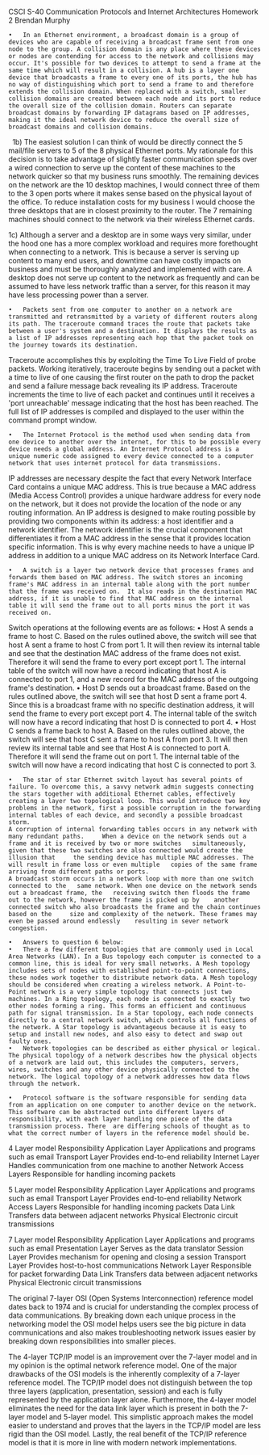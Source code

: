 CSCI S-40 Communication Protocols and Internet ArchitecturesHomework 2Brendan Murphy	•	In an Ethernet environment, a broadcast domain is a group of devices who are capable of receiving a broadcast frame sent from one node to the group. A collision domain is any place where these devices or nodes are contending for access to the network and collisions may occur. It's possible for two devices to attempt to send a frame at the same time which will result in a collision. A hub is a layer one device that broadcasts a frame to every one of its ports, the hub has no way of distinguishing which port to send a frame to and therefore extends the collision domain. When replaced with a switch, smaller collision domains are created between each node and its port to reduce the overall size of the collision domain. Routers can separate broadcast domains by forwarding IP datagrams based on IP addresses, making it the ideal network device to reduce the overall size of broadcast domains and collision domains. 1b) The easiest solution I can think of would be directly connect the 5 mail/file servers to 5 of the 8 physical Ethernet ports. My rationale for this decision is to take advantage of slightly faster communication speeds over a wired connection to serve up the content of these machines to the network quicker so that my business runs smoothly. The remaining devices on the network are the 10 desktop machines, I would connect three of them to the 3 open ports where it makes sense based on the physical layout of the office. To reduce installation costs for my business I would choose the three desktops that are in closest proximity to the router. The 7 remaining machines should connect to the network via their wireless Ethernet cards. 1c) Although a server and a desktop are in some ways very similar, under the hood one has a more complex workload and requires more forethought when connecting to a network. This is because a server is serving up content to many end users, and downtime can have costly impacts on business and must be thoroughly analyzed and implemented with care. A desktop does not serve up content to the network as frequently and can be assumed to have less network traffic than a server, for this reason it may have less processing power than a server.	•	Packets sent from one computer to another on a network are transmitted and retransmitted by a variety of different routers along its path. The traceroute command traces the route that packets take between a user's system and a destination. It displays the results as a list of IP addresses representing each hop that the packet took on the journey towards its destination. Traceroute accomplishes this by exploiting the Time To Live Field of probe packets. Working iteratively, traceroute begins by sending out a packet with a time to live of one causing the first router on the path to drop the packet and send a failure message back revealing its IP address. Traceroute increments the time to live of each packet and continues until it receives a 'port unreachable' message indicating that the host has been reached. The full list of IP addresses is compiled and displayed to the user within the command prompt window.	•	The Internet Protocol is the method used when sending data from one device to another over the internet, for this to be possible every device needs a global address. An Internet Protocol address is a unique numeric code assigned to every device connected to a computer network that uses internet protocol for data transmissions.IP addresses are necessary despite the fact that every Network Interface Card contains a unique MAC address. This is true because a MAC address (Media Access Control) provides a unique hardware address for every node on the network, but it does not provide the location of the node or any routing information. An IP address is designed to make routing possible by providing two components within its address: a host identifier and a network identifier. The network identifier is the crucial component that differentiates it from a MAC address in the sense that it provides location specific information. This is why every machine needs to have a unique IP address in addition to a unique MAC address on its Network Interface Card.	•	A switch is a layer two network device that processes frames and forwards them based on MAC address. The switch stores an incoming frame's MAC address in an internal table along with the port number that the frame was received on.  It also reads in the destination MAC address, if it is unable to find that MAC address on the internal table it will send the frame out to all ports minus the port it was received on. Switch operations at the following events are as follows:	•	Host A sends a frame to host C. Based on the rules outlined above, the switch will see that host A sent a frame to host C from port 1. It will then review its internal table and see that the destination MAC address of the frame does not exist. Therefore it will send the frame to every port except port 1. The internal table of the switch will now have a record indicating that host A is connected to port 1, and a new record for the MAC address of the outgoing frame's destination.	•	Host D sends out a broadcast frame. Based on the rules outlined above, the switch will see that host D sent a frame port 4. Since this is a broadcast frame with no specific destination address, it will send the frame to every port except port 4. The internal table of the switch will now have a record indicating that host D is connected to port 4.	•	Host C sends a frame back to host A. Based on the rules outlined above, the switch will see that host C sent a frame to host A from port 3. It will then review its internal table and see that Host A is connected to port A. Therefore it will send the frame out on port 1. The internal table of the switch will now have a record indicating that host C is connected to port 3.	•	The star of star Ethernet switch layout has several points of failure. To overcome this, a savvy network admin suggests connecting the stars together with additional Ethernet cables, effectively creating a layer two topological loop. This would introduce two key problems in the network, first a possible corruption in the forwarding internal tables of each device, and secondly a possible broadcast storm.	A corruption of internal forwarding tables occurs in any network with many redundant paths. 	When a device on the network sends out a frame and it is received by two or more switches 	simultaneously, given that these two switches are also connected would create the illusion that 	the sending device has multiple MAC addresses. The will result in frame loss or even multiple 	copies of the same frame arriving from different paths or ports.	A broadcast storm occurs in a network loop with more than one switch connected to the 	same network. When one device on the network sends out a broadcast frame, the	receiving switch then floods the frame out to the network, however the frame is picked up by 	another connected switch who also broadcasts the frame and the chain continues based on the 	size and complexity of the network. These frames may even be passed around endlessly 	resulting in sever network congestion.	•	Answers to question 6 below:	•	There a few different topologies that are commonly used in Local Area Networks (LAN). In a Bus topology each computer is connected to a common line, this is ideal for very small networks. A Mesh topology includes sets of nodes with established point-to-point connections, these nodes work together to distribute network data. A Mesh topology should be considered when creating a wireless network. A Point-to-Point network is a very simple topology that connects just two machines. In a Ring topology, each node is connected to exactly two other nodes forming a ring. This forms an efficient and continuous path for signal transmission. In a Star topology, each node connects directly to a central network switch, which controls all functions of the network. A Star topology is advantageous because it is easy to setup and install new nodes, and also easy to detect and swap out faulty ones.	•	Network topologies can be described as either physical or logical. The physical topology of a network describes how the physical objects of a network are laid out, this includes the computers, servers, wires, switches and any other device physically connected to the network. The logical topology of a network addresses how data flows through the network.	•	Protocol software is the software responsible for sending data from an application on one computer to another device on the network. This software can be abstracted out into different layers of responsibility, with each layer handling one piece of the data transmission process. There  are differing schools of thought as to what the correct number of layers in the reference model should be.4 Layer modelResponsibilityApplication LayerApplications and programs such as emailTransport LayerProvides end-to-end reliabilityInternet LayerHandles communication from one machine to anotherNetwork Access LayersResponsible for handling incoming packets5 Layer modelResponsibilityApplication LayerApplications and programs such as emailTransport LayerProvides end-to-end reliabilityNetwork Access LayersResponsible for handling incoming packetsData LinkTransfers data between adjacent networksPhysicalElectronic circuit transmissions7 Layer modelResponsibilityApplication LayerApplications and programs such as emailPresentation LayerServes as the data translatorSession LayerProvides mechanism for opening and closing a sessionTransport LayerProvides host-to-host communicationsNetwork LayerResponsible for packet forwardingData LinkTransfers data between adjacent networksPhysicalElectronic circuit transmissionsThe original 7-layer OSI (Open Systems Interconnection) reference model dates back to 1974 and is crucial for understanding the complex process of data communications. By breaking down each unique process in the networking model the OSI model  helps users see the big picture in data communications and also makes troubleshooting network issues easier by breaking down responsibilities into smaller pieces.The 4-layer TCP/IP model is an improvement over the 7-layer model and in my opinion is the optimal network reference model. One of the major drawbacks of the OSI models is the inherently complexity of a 7-layer reference model. The TCP/IP model does not distinguish between the top three layers (application, presentation, session) and each is fully represented by the application layer alone. Furthermore, the 4-layer model eliminates the need for the data link layer which is present in both the 7-layer model and 5-layer model. This simplistic approach makes the model easier to understand and proves that the layers in the TCP/IP model are less rigid than the OSI model. Lastly, the real benefit of the TCP/IP reference model is that it is more in line with modern network implementations.